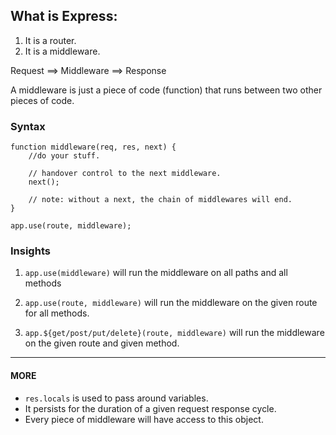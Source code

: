 ## What is Express:

1. It is a router.
2. It is a middleware.

Request ==> Middleware ==> Response

A middleware is just a piece of code (function) that runs between two other pieces of code.

### **Syntax**

```language
function middleware(req, res, next) {
    //do your stuff.

    // handover control to the next middleware.
    next();

    // note: without a next, the chain of middlewares will end.
}

app.use(route, middleware);

```

### **Insights**

1. `app.use(middleware)` will run the middleware on all paths and all methods

2. `app.use(route, middleware)` will run the middleware on the given route for all methods.

3. `app.${get/post/put/delete}(route, middleware)` will run the middleware on the given route and given method.

---

#### MORE

- `res.locals` is used to pass around variables.
- It persists for the duration of a given request response cycle.
- Every piece of middleware will have access to this object.
